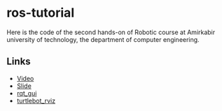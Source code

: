 # ros-tutorial
Here is the code of the second hands-on of Robotic course at Amirkabir university of technology, the department of computer engineering.


## Links
* [Video](https://drive.google.com/file/d/1copKayDxNEQp2xcMT8WzS1jStwveApmV/view?usp=sharing)
* [Slide](https://docs.google.com/presentation/d/1JedP09bHWpX_AL-mzB7lfmh25U1PcpIsAKkVot-9Ebs/edit?usp=sharing)
* [rqt_gui](https://github.com/ros-visualization/rqt)
* [turtlebot_rviz](https://github.com/turtlebot/turtlebot_interactions)
